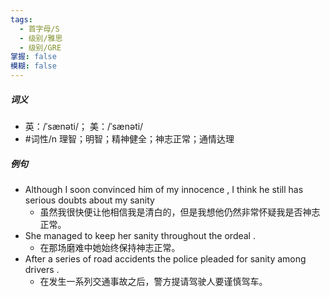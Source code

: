 ```yaml
---
tags:
  - 首字母/S
  - 级别/雅思
  - 级别/GRE
掌握: false
模糊: false
---
```

##### 词义
- 英：/ˈsænəti/； 美：/ˈsænəti/
- #词性/n  理智；明智；精神健全；神志正常；通情达理
##### 例句
- Although I soon convinced him of my innocence , I think he still has serious doubts about my sanity
	- 虽然我很快便让他相信我是清白的，但是我想他仍然非常怀疑我是否神志正常。
- She managed to keep her sanity throughout the ordeal .
	- 在那场磨难中她始终保持神志正常。
- After a series of road accidents the police pleaded for sanity among drivers .
	- 在发生一系列交通事故之后，警方提请驾驶人要谨慎驾车。
